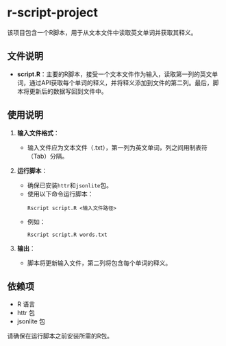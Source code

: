 # r-script-project

该项目包含一个R脚本，用于从文本文件中读取英文单词并获取其释义。

## 文件说明

- **script.R**：主要的R脚本，接受一个文本文件作为输入，读取第一列的英文单词，通过API获取每个单词的释义，并将释义添加到文件的第二列。最后，脚本将更新后的数据写回到文件中。

## 使用说明

1. **输入文件格式**：
   - 输入文件应为文本文件（.txt），第一列为英文单词，列之间用制表符（Tab）分隔。

2. **运行脚本**：
   - 确保已安装`httr`和`jsonlite`包。
   - 使用以下命令运行脚本：
     ```
     Rscript script.R <输入文件路径>
     ```
   - 例如：
     ```
     Rscript script.R words.txt
     ```

3. **输出**：
   - 脚本将更新输入文件，第二列将包含每个单词的释义。

## 依赖项

- R 语言
- httr 包
- jsonlite 包

请确保在运行脚本之前安装所需的R包。
